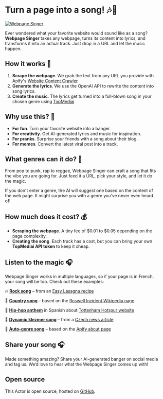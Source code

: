 # Turn a page into a song! 🎶🎸

[![Webpage Singer](https://apify.com/actor-badge?actor=josef.prochazka/webpage-singer)](https://apify.com/josef.prochazka/webpage-singer)

Ever wondered what your favorite website would sound like as a song? **Webpage Singer** takes any webpage, turns its content into lyrics, and transforms it into an actual track. Just drop in a URL and let the music happen.  

## How it works 🎤  

1. **Scrape the webpage**. We grab the text from any URL you provide with Apify's [Website Content Crawler](https://apify.com/apify/website-content-crawler)
2. **Generate the lyrics**. We use the OpenAI API to rewrite the content into song lyrics.  
3. **Create the music**. The lyrics get turned into a full-blown song in your chosen genre using [TopMediai](https://www.topmediai.com/)

## Why use this? 🤔  

- **For fun**. Turn your favorite website into a banger.  
- **For creativity**. Get AI-generated lyrics and music for inspiration.  
- **For pranks**. Surprise your friends with a song about their blog.  
- **For memes**. Convert the latest viral post into a track.  

## What genres can it do? 🎸  

From pop to punk, rap to reggae, Webpage Singer can craft a song that fits the vibe you are going for. Just feed it a URL, pick your style, and let it do the magic.

If you don't enter a genre, the AI will suggest one based on the content of the web page. It might surprise you with a genre you've never even heard of!

## How much does it cost? 💰  

- **Scraping the webpage**. A tiny fee of $0.01 to $0.05 depending on the page complexity.  
- **Creating the song**. Each track has a cost, but you can bring your own **TopMediai API token** to keep it cheap.  

## Listen to the magic 🎧  

Webpage Singer works in multiple languages, so if your page is in French, your song will be too. Check out these examples:  

🔥 **[Rock song](https://api.apify.com/v2/key-value-stores/kVjKLzHUsdRec3eli/records/song_variant_1)** – from an [Easy Lasagna recipe](https://www.allrecipes.com/recipe/12011/easy-lasagna-ii/)  

🎸 **[Country song](https://api.apify.com/v2/key-value-stores/CcwRp1jXkfF5uL1XW/records/song_variant_1)** – based on the [Roswell Incident Wikipedia page](https://en.wikipedia.org/wiki/Roswell_incident)  

🎤 **[Hip-hop anthem](https://api.apify.com/v2/key-value-stores/QASzABuO398SeY4TH/records/song_variant_1)** in Spanish about [Tottenham Hotspur website](https://www.tottenhamhotspur.com/)  

🎻 **[Dynamic klezmer song](https://api.apify.com/v2/key-value-stores/Uxhvt2lQFzEkTD1mm/records/song_variant_1)** – from a [Czech news article](https://www.irozhlas.cz/zivotni-styl/vareni-jidlo/svetovy-den-barmanu-vlastne-mixologu-a-navic-jeden-nealko-koktejl_2502220900_dci)

🎵 **[Auto-genre song](https://api.apify.com/v2/key-value-stores/aXqrrXXCZT3yYUGdR/records/song)** – based on the [Apify about page](https://apify.com/about)  

## Share your song 🎧  

Made something amazing? Share your AI-generated banger on social media and tag us. We’d love to hear what the Webpage Singer comes up with!  

## Open source  

This Actor is open source, hosted on [GitHub](https://github.com/Pijukatel/actor-text-summary-song).  
